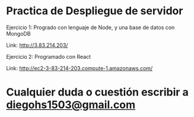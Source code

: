 
# Practica de Despliegue de servidor

Ejercicio 1:
Progrado con lenguaje de Node, y una base de datos con MongoDB

Link: http://3.83.214.203/

Ejercicio 2:
Programado con React

Link: http://ec2-3-83-214-203.compute-1.amazonaws.com/


# Cualquier duda o cuestión escribir a diegohs1503@gmail.com

